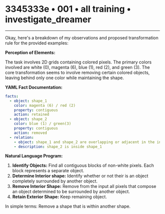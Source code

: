 # 3345333e • 001 • all training • investigate_dreamer

---
Okay, here's a breakdown of my observations and proposed transformation rule for the provided examples:

**Perception of Elements:**

The task involves 2D grids containing colored pixels. The primary colors involved are white (0), magenta (6), blue (1), red (2), and green (3).  The core transformation seems to involve removing certain colored objects, leaving behind only one color while maintaining the shape.

**YAML Fact Documentation:**



```yaml
facts:
  - object: shape_1
    color: magenta (6) / red (2)
    property: contiguous
    action: retained
  - object: shape_2
    color: blue (1) / green(3)
    property: contiguous
    action: removed
  - relation:
    - object: shape_1 and shape_2 are overlapping or adjacent in the input
    - description: shape_2 is inside shape_1

```



**Natural Language Program:**

1.  **Identify Objects:** Find all contiguous blocks of non-white pixels. Each block represents a separate object.
2. **Determine Interior shape:** Identify whether or not their is an object completely surrounded by another object.
3.  **Remove Interior Shape:** Remove from the input all pixels that compose an object determined to be surrounded by another object.
4. **Retain Exterior Shape:** Keep remaining object.

In simple terms: Remove a shape that is within another shape.

